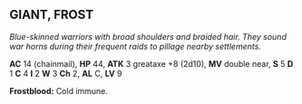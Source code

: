 ## GIANT, FROST

_Blue-skinned warriors with broad shoulders and braided hair. They sound war horns during their frequent raids to pillage nearby settlements._

**AC** 14 (chainmail), **HP** 44, **ATK** 3 greataxe +8 (2d10), **MV** double near, **S** 5 **D** 1 **C** 4 **I** 2 **W** 3 **Ch** 2, **AL** C, **LV** 9

**Frostblood:** Cold immune.

